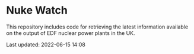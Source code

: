 # Nuke Watch

This repository includes code for retrieving the latest information available on the output of EDF nuclear power plants in the UK.

Last updated: 2022-06-15 14:08